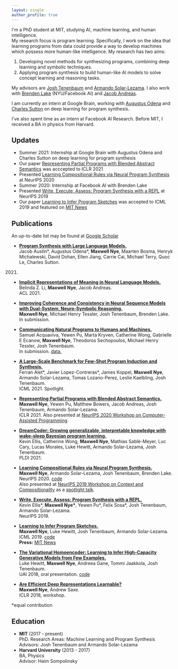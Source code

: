 ```yaml
---
layout: single
author_profile: true
---
```

I'm a PhD student at MIT, studying AI, machine learning, and human intelligence.  
My research focus is program learning. Specifically, I work on the idea that learning programs from data could provide a way to develop machines which possess more human-like intelligence. My research has two aims:  
1. Developing novel methods for synthesizing programs, combining deep learning and symbolic techniques.  
2. Applying program synthesis to build human-like AI models to solve concept learning and reasoning tasks.  

My advisors are [Josh Tenenbaum](https://web.mit.edu/cocosci/josh.html) and [Armando Solar-Lezama](https://people.csail.mit.edu/asolar/). I also work with [Brenden Lake](https://cims.nyu.edu/~brenden/) (NYU/Facebook AI) and [Jacob Andreas](https://www.mit.edu/~jda/). 

I am currently an intern at Google Brain, working with [Augustus Odena](https://www.augustusodena.com/) and [Charles Sutton](https://homepages.inf.ed.ac.uk/csutton/) on deep learning for program synthesis.

I've also spent time as an intern at Facebook AI Research. Before MIT, I received a BA in physics from Harvard.  

## Updates
- Summer 2021: Internship at Google Brain with Augustus Odena and Charles Sutton on deep learning for program synthesis
- Our paper [Representing Partial Programs with Blended Abstract Semantics](https://arxiv.org/pdf/2012.12964.pdf) was acccepted to ICLR 2021
- Presented [Learning Compositional Rules via Neural Program Synthesis](https://arxiv.org/pdf/2003.05562.pdf) at NeurIPS 2020
- Summer 2020: Internship at Facebook AI with Brenden Lake
- Presented [Write, Execute, Assess: Program Synthesis with a REPL](https://arxiv.org/pdf/1906.04604.pdf) at NeurIPS 2019
- Our paper [Learning to Infer Program Sketches](https://arxiv.org/pdf/1902.06349.pdf) was accepted to ICML 2019 and featured on [MIT News](http://news.mit.edu/2019/toward-artificial-intelligence-that-learns-to-write-code-0614)

## Publications
An up-to-date list may be found at [Google Scholar](https://scholar.google.com/citations?user=NsuX8R8AAAAJ&hl=en)  
- [**Program Synthesis with Large Language Models.**](https://arxiv.org/pdf/2108.07732.pdf)  
Jacob Austin\*, Augustus Odena\*, **Maxwell Nye**, Maarten Bosma, Henryk Michalewski, David Dohan, Ellen Jiang, Carrie Cai, Michael Terry, Quoc Le, Charles Sutton.  
2021.

- [**Implicit Representations of Meaning in Neural Language Models.**](https://arxiv.org/pdf/2106.00737.pdf)  
Belinda Z. Li, **Maxwell Nye**, Jacob Andreas.  
ACL 2021.

- [**Improving Coherence and Consistency in Neural Sequence Models with Dual-System, Neuro-Symbolic Reasoning.**](https://arxiv.org/pdf/2107.02794.pdf)  
**Maxwell Nye**, Michael Henry Tessler, Josh Tenenbaum, Brenden Lake.  
In submission.

- [**Communicating Natural Programs to Humans and Machines.**](https://arxiv.org/pdf/2106.07824.pdf)  
Samuel Acquaviva, Yewen Pu, Marta Kryven, Catherine Wong, Gabrielle E Ecanow, **Maxwell Nye**, Theodoros Sechopoulos, Michael Henry Tessler, Josh Tenenbaum.  
In submission. [data.](https://github.com/samacqua/LARC)

- [**A Large-Scale Benchmark for Few-Shot Program Induction and Synthesis.**](http://proceedings.mlr.press/v139/alet21a/alet21a.pdf)  
Ferran Alet\*, Javier Lopez-Contreras\*, James Koppel, **Maxwell Nye**, Armando Solar-Lezama, Tomas Lozano-Perez, Leslie Kaelbling, Josh Tenenbaum.  
ICML 2021. Spotlight.

- [**Representing Partial Programs with Blended Abstract Semantics.**](https://arxiv.org/pdf/2012.12964.pdf)  
**Maxwell Nye**, Yewen Pu, Matthew Bowers, Jacob Andreas, Josh Tenenbaum, Armando Solar-Lezama.  
ICLR 2021.
Also presented at [NeurIPS 2020 Workshop on Computer-Assisted Programming](https://capworkshop.github.io/). 

- [**DreamCoder: Growing generalizable, interpretable
knowledge with wake-sleep Bayesian program learning.**](https://arxiv.org/pdf/2006.08381.pdf)  
Kevin Ellis, Catherine Wong, **Maxwell Nye**, Mathias Sablé-Meyer, Luc Cary, Lucas Morales, Luke Hewitt, Armando Solar-Lezama, Josh Tenenbaum.  
PLDI 2021.

- [**Learning Compositional Rules via Neural Program Synthesis.**](https://arxiv.org/pdf/2003.05562.pdf)  
**Maxwell Nye**, Armando Solar-Lezama, Josh Tenenbaum, Brenden Lake.  
NeurIPS 2020. [code](https://github.com/mtensor/rulesynthesis)  
Also presented at [NeurIPS 2019 Workshop on Context and Compositionality](https://context-composition.github.io/) as a [spotlight talk](https://slideslive.com/38922749/learning-compositional-rules-via-neural-program-synthesis).

- [**Write, Execute, Assess: Program Synthesis with a REPL.**](https://arxiv.org/pdf/1906.04604.pdf)  
Kevin Ellis\*, **Maxwell Nye\***, Yewen Pu\*, Felix Sosa\*, Josh Tenenbaum, Armando Solar-Lezama.  
NeurIPS 2019.

- [**Learning to Infer Program Sketches.**](https://arxiv.org/pdf/1902.06349.pdf)  
**Maxwell Nye**, Luke Hewitt, Josh Tenenbaum, Armando Solar-Lezama.  
ICML 2019. [code](https://github.com/mtensor/neural_sketch)  
**Press:** [MIT News](http://news.mit.edu/2019/toward-artificial-intelligence-that-learns-to-write-code-0614)

- [**The Variational Homoencoder: Learning to Infer High-Capacity Generative Models from Few Examples.**](https://arxiv.org/pdf/1807.08919.pdf)  
Luke Hewitt, **Maxwell Nye**, Andreea Gane, Tommi Jaakkola, Josh Tenenbaum.   
UAI 2018, oral presentation. [code](https://github.com/insperatum/vhe)

- [**Are Efficient Deep Representations Learnable?**](https://arxiv.org/pdf/1807.06399.pdf)  
**Maxwell Nye**, Andrew Saxe.  
ICLR 2018, workshop.

*equal contribution

## Education
- **MIT** (2017 - present)   
  PhD. Research Areas: Machine Learning and Program Synthesis  
   Advisors: Josh Tenenbaum and Armando Solar-Lezama
- **Harvard University** (2013 - 2017)   
    BA, Physics  
    Advisor: Haim Sompolinsky
